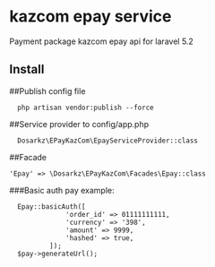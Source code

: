 # kazcom epay service
Payment package kazcom epay api for laravel 5.2
## Install
##Publish config file 

```
  php artisan vendor:publish --force
```

##Service provider to config/app.php

```
  Dosarkz\EPayKazCom\EpayServiceProvider::class
```

##Facade 

``` 
'Epay' => \Dosarkz\EPayKazCom\Facades\Epay::class
```

###Basic auth pay example:

```
  Epay::basicAuth([
              'order_id' => 01111111111,
              'currency' => '398',
              'amount' => 9999,
              'hashed' => true,
          ]);
  $pay->generateUrl();
```

